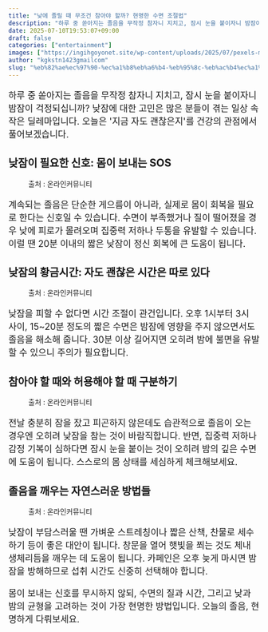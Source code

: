 ```yaml
---
title: "낮에 졸릴 때 무조건 참아야 할까? 현명한 수면 조절법"
description: "하루 중 쏟아지는 졸음을 무작정 참자니 지치고, 잠시 눈을 붙이자니 밤잠이 걱정되십니까? 낮잠에 대한 고민은 많은 분들이 겪는 일상 속 작은 딜레마입니다. 오늘은 '지금 자도 괜찮은지'를 건강의 관점에서 풀어보겠습니다."
date: 2025-07-10T19:53:07+09:00
draft: false
categories: ["entertainment"]
images: ["https://ingihgoyonet.site/wp-content/uploads/2025/07/pexels-marcus-aurelius-9788264-1-1-683x1024.jpg", "https://ingihgoyonet.site/wp-content/uploads/2025/07/pexels-kampus-5990934-1-1024x683.jpg", "https://ingihgoyonet.site/wp-content/uploads/2025/07/pexels-marcus-aurelius-9787922-683x1024.jpg", "https://ingihgoyonet.site/wp-content/uploads/2025/07/pexels-olly-3808017-1-1024x683.jpg"]
author: "kgkstn1423gmailcom"
slug: "%eb%82%ae%ec%97%90-%ec%a1%b8%eb%a6%b4-%eb%95%8c-%eb%ac%b4%ec%a1%b0%ea%b1%b4-%ec%b0%b8%ec%95%84%ec%95%bc-%ed%95%a0%ea%b9%8c-%ed%98%84%eb%aa%85%ed%95%9c-%ec%88%98%eb%a9%b4-%ec%a1%b0%ec%a0%88%eb%b2%95"
---
```


<p style="font-size:18px">하루 중 쏟아지는 졸음을 무작정 참자니 지치고, 잠시 눈을 붙이자니 밤잠이 걱정되십니까? 낮잠에 대한 고민은 많은 분들이 겪는 일상 속 작은 딜레마입니다. 오늘은 '지금 자도 괜찮은지'를 건강의 관점에서 풀어보겠습니다.</p> <h2 >낮잠이 필요한 신호: 몸이 보내는 SOS</h2> <figure ><img src="https://ingihgoyonet.site/wp-content/uploads/2025/07/pexels-marcus-aurelius-9788264-1-1-683x1024.jpg" alt="" style="aspect-ratio:16/9;object-fit:cover"/><figcaption >출처 : 온라인커뮤니티</figcaption></figure> <p style="font-size:18px">계속되는 졸음은 단순한 게으름이 아니라, 실제로 몸이 회복을 필요로 한다는 신호일 수 있습니다. 수면이 부족했거나 질이 떨어졌을 경우 낮에 피로가 몰려오며 집중력 저하나 두통을 유발할 수 있습니다. 이럴 땐 20분 이내의 짧은 낮잠이 정신 회복에 큰 도움이 됩니다.</p> <h2 >낮잠의 황금시간: 자도 괜찮은 시간은 따로 있다</h2> <figure ><img src="https://ingihgoyonet.site/wp-content/uploads/2025/07/pexels-kampus-5990934-1-1024x683.jpg" alt="" style="aspect-ratio:16/9;object-fit:cover"/><figcaption >출처 : 온라인커뮤니티</figcaption></figure> <p style="font-size:18px">낮잠을 피할 수 없다면 시간 조절이 관건입니다. 오후 1시부터 3시 사이, 15~20분 정도의 짧은 수면은 밤잠에 영향을 주지 않으면서도 졸음을 해소해 줍니다. 30분 이상 길어지면 오히려 밤에 불면을 유발할 수 있으니 주의가 필요합니다.</p> <h2 >참아야 할 때와 허용해야 할 때 구분하기</h2> <figure ><img src="https://ingihgoyonet.site/wp-content/uploads/2025/07/pexels-marcus-aurelius-9787922-683x1024.jpg" alt="" style="aspect-ratio:16/9;object-fit:cover"/><figcaption >출처 : 온라인커뮤니티</figcaption></figure> <p style="font-size:18px">전날 충분히 잠을 잤고 피곤하지 않은데도 습관적으로 졸음이 오는 경우엔 오히려 낮잠을 참는 것이 바람직합니다. 반면, 집중력 저하나 감정 기복이 심하다면 잠시 눈을 붙이는 것이 오히려 밤의 깊은 수면에 도움이 됩니다. 스스로의 몸 상태를 세심하게 체크해보세요.</p> <h2 >졸음을 깨우는 자연스러운 방법들</h2> <figure ><img src="https://ingihgoyonet.site/wp-content/uploads/2025/07/pexels-olly-3808017-1-1024x683.jpg" alt="" style="aspect-ratio:16/9;object-fit:cover"/><figcaption >출처 : 온라인커뮤니티</figcaption></figure> <p style="font-size:18px">낮잠이 부담스러울 땐 가벼운 스트레칭이나 짧은 산책, 찬물로 세수하기 등이 좋은 대안이 됩니다. 창문을 열어 햇빛을 쬐는 것도 체내 생체리듬을 깨우는 데 도움이 됩니다. 카페인은 오후 늦게 마시면 밤잠을 방해하므로 섭취 시간도 신중히 선택해야 합니다.</p> <p style="font-size:18px">몸이 보내는 신호를 무시하지 않되, 수면의 질과 시간, 그리고 낮과 밤의 균형을 고려하는 것이 가장 현명한 방법입니다. 오늘의 졸음, 현명하게 다뤄보세요.</p>